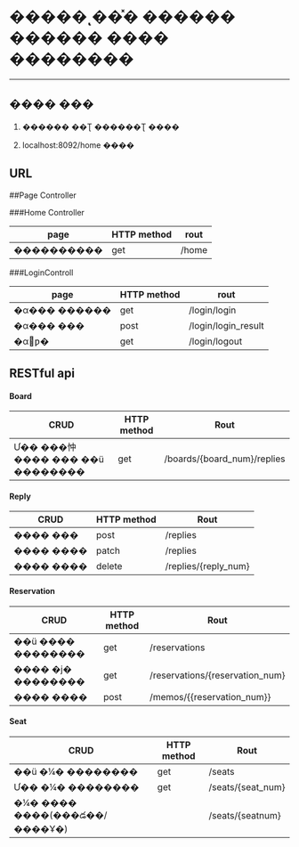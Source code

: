 # �����ͺ��̽� ������ ������ ���� ��������

------
## ���� ���

1. ������ ��Ʈ ������Ʈ ����

2. localhost:8092/home ����


## URL

##Page Controller


###Home Controller

|page |HTTP method|rout|
|-----------|------|------|
|����������|get|/home|

###LoginControll

|page |HTTP method|rout|
|-----------|------|------|
|�α��� ������|get|/login/login|
|�α��� ���|post|/login/login_result|
|�α׾ƿ� |get|/login/logout|


## RESTful api

#### Board

|CRUD|HTTP method|Rout|
|-----------|------|------|
|Ư�� ���忡 ���� ��� ��ü ��������|get|/boards/{board_num}/replies|

#### Reply

|CRUD|HTTP method|Rout|
|-----------|------|------|
|���� ���|post|/replies|
|���� ����|patch|/replies|
|���� ����|delete|/replies/{reply_num}


#### Reservation

|CRUD|HTTP method|Rout|
|-----------|------|------|
|��ü ���� ��������|get|/reservations|
|���� �ϳ� ��������|get|/reservations/{reservation_num}|
|���� ����|post|/memos/{{reservation_num}}|

#### Seat

|CRUD|HTTP method|Rout|
|-----------|------|------|
|��ü �¼� ��������|get|/seats|
|Ư�� �¼� ��������|get|/seats/{seat_num}|
|�¼� ���� ����(���డ��/����Ұ�)||/seats/{seatnum}|

